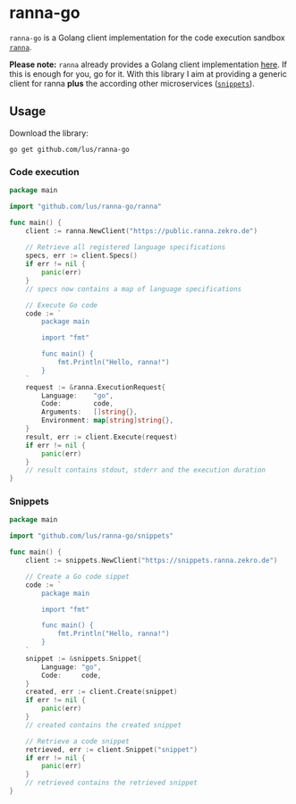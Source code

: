 # ranna-go

`ranna-go` is a Golang client implementation for the code execution sandbox [`ranna`](https://github.com/ranna-go/ranna).

**Please note:** `ranna` already provides a Golang client implementation [here](https://github.com/ranna-go/ranna/tree/master/pkg/client). If this is enough for you, go for it.
With this library I aim at providing a generic client for ranna **plus** the according other microservices ([`snippets`](https://github.com/ranna-go/snippets)).

## Usage

Download the library:

```
go get github.com/lus/ranna-go
```

### Code execution

```go
package main

import "github.com/lus/ranna-go/ranna"

func main() {
    client := ranna.NewClient("https://public.ranna.zekro.de")
    
    // Retrieve all registered language specifications
    specs, err := client.Specs()
    if err != nil {
        panic(err)
    }
    // specs now contains a map of language specifications

    // Execute Go code
    code := `
        package main

        import "fmt"

        func main() {
            fmt.Println("Hello, ranna!")
        }
    `
    request := &ranna.ExecutionRequest{
        Language:    "go",
        Code:        code,
        Arguments:   []string{},
        Environment: map[string]string{},
    }
    result, err := client.Execute(request)
    if err != nil {
        panic(err)
    }
    // result contains stdout, stderr and the execution duration
}
```

### Snippets

```go
package main

import "github.com/lus/ranna-go/snippets"

func main() {
    client := snippets.NewClient("https://snippets.ranna.zekro.de")

    // Create a Go code sippet
    code := `
        package main

        import "fmt"

        func main() {
            fmt.Println("Hello, ranna!")
        }
    `
    snippet := &snippets.Snippet{
        Language: "go",
        Code:     code,
    }
    created, err := client.Create(snippet)
    if err != nil {
        panic(err)
    }
    // created contains the created snippet

    // Retrieve a code snippet
    retrieved, err := client.Snippet("snippet")
    if err != nil {
        panic(err)
    }
    // retrieved contains the retrieved snippet
}
```
